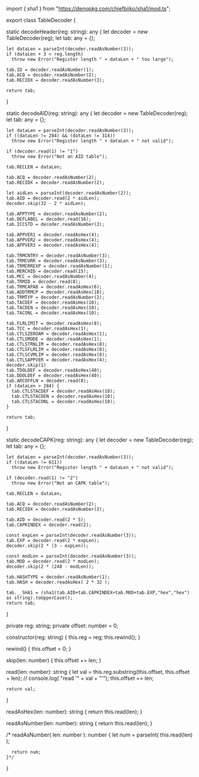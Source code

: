 import { sha1 } from "https://denopkg.com/chiefbiiko/sha1/mod.ts";

export class TableDecoder {

  static decodeHeader(reg: string): any {
    let decoder = new TableDecoder(reg);
    let tab: any = {};

    let dataLen = parseInt(decoder.readAsNumber(3));
    if (dataLen + 3 < reg.length)
      throw new Error("Register length " + dataLen + " too large");

    tab.ID = decoder.readAsNumber(1);
    tab.ACQ = decoder.readAsNumber(2);
    tab.RECIDX = decoder.readAsNumber(2);

    return tab;
  }

  static decodeAID(reg: string): any {
    let decoder = new TableDecoder(reg);
    let tab: any = {};

    let dataLen = parseInt(decoder.readAsNumber(3));
    if ((dataLen != 284) && (dataLen != 314))
      throw new Error("Register length " + dataLen + " not valid");

    if (decoder.read(1) != "1")
      throw new Error("Not an AID table");

    tab.RECLEN = dataLen;

    tab.ACQ = decoder.readAsNumber(2);
    tab.RECIDX = decoder.readAsNumber(2);

    let aidLen = parseInt(decoder.readAsNumber(2));
    tab.AID = decoder.read(2 * aidLen);
    decoder.skip(32 - 2 * aidLen);

    tab.APPTYPE = decoder.readAsNumber(2);
    tab.DEFLABEL = decoder.read(16);
    tab.ICCSTD = decoder.readAsNumber(2);

    tab.APPVER1 = decoder.readAsHex(4);
    tab.APPVER2 = decoder.readAsHex(4);
    tab.APPVER3 = decoder.readAsHex(4);

    tab.TRMCNTRY = decoder.readAsNumber(3);
    tab.TRMCURR = decoder.readAsNumber(3);
    tab.TRMCRREXP = decoder.readAsNumber(1);
    tab.MERCHID = decoder.read(15);
    tab.MCC = decoder.readAsNumber(4);
    tab.TRMID = decoder.read(8);
    tab.TRMCAPAB = decoder.readAsHex(6);
    tab.ADDTRMCP = decoder.readAsHex(10);
    tab.TRMTYP = decoder.readAsNumber(2);
    tab.TACDEF = decoder.readAsHex(10);
    tab.TACDEN = decoder.readAsHex(10);
    tab.TACONL = decoder.readAsHex(10);

    tab.FLRLIMIT = decoder.readAsHex(8);
    tab.TCC = decoder.readAsHex(1);
    tab.CTLSZEROAM = decoder.readAsHex(1);
    tab.CTLSMODE = decoder.readAsHex(1);
    tab.CTLSTRNLIM = decoder.readAsHex(8);
    tab.CTLSFLRLIM = decoder.readAsHex(8);
    tab.CTLSCVMLIM = decoder.readAsHex(8);
    tab.CTLSAPPVER = decoder.readAsHex(4);
    decoder.skip(1)
    tab.TDOLDEF = decoder.readAsHex(40);
    tab.DDOLDEF = decoder.readAsHex(40);
    tab.ARCOFFLN = decoder.read(8);
    if (dataLen > 284) {
      tab.CTLSTACDEF = decoder.readAsHex(10);
      tab.CTLSTACDEN = decoder.readAsHex(10);
      tab.CTLSTACONL = decoder.readAsHex(10);
    }

    return tab;
  }

  static decodeCAPK(reg: string): any {
    let decoder = new TableDecoder(reg);
    let tab: any = {};

    let dataLen = parseInt(decoder.readAsNumber(3));
    if ((dataLen != 611))
      throw new Error("Register length " + dataLen + " not valid");

    if (decoder.read(1) != "2")
      throw new Error("Not an CAPK table");

    tab.RECLEN = dataLen;

    tab.ACQ = decoder.readAsNumber(2);
    tab.RECIDX = decoder.readAsNumber(2);

    tab.AID = decoder.read(2 * 5);
    tab.CAPKINDEX = decoder.read(2);

    const expLen = parseInt(decoder.readAsNumber(3));
    tab.EXP = decoder.read(2 * expLen);
    decoder.skip(2 * (3 - expLen));

    const modLen = parseInt(decoder.readAsNumber(3));
    tab.MOD = decoder.read(2 * modLen);
    decoder.skip(2 * (248 - modLen));

    tab.HASHTYPE = decoder.readAsNumber(1);
    tab.HASH = decoder.readAsHex( 2 * 32 );

    tab.__SHA1 = (sha1(tab.AID+tab.CAPKINDEX+tab.MOD+tab.EXP,"hex","hex") as string).toUpperCase();
    return tab;
  }


  private reg: string;
  private offset: number = 0;

  constructor(reg: string) {
    this.reg = reg;
    this.rewind();
  }

  rewind() {
    this.offset = 0;
  }

  skip(len: number) {
    this.offset += len;
  }

  read(len: number): string {
    let val = this.reg.substring(this.offset, this.offset + len);
    //    console.log( "read '" + val + "'");
    this.offset += len;

    return val;
  }

  readAsHex(len: number): string {
    return this.read(len);
  }

  readAsNumber(len: number): string {
    return this.read(len);
  }

  /*  readAsNumber( len: number ): number {
      let num = parseInt( this.read(len) );
  
      return num;
    }*/
}
